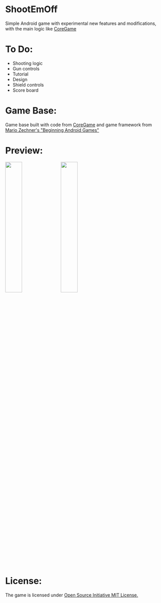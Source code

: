ShootEmOff
==========

Simple Android game with experimental new features and modifications, with the main logic like <a href="http://hakim.se/experiments/html5/core/01/#">CoreGame</a>

To Do:
==========
* Shooting logic
* Gun controls
* Tutorial
* Design
* Shield controls
* Score board

Game Base:
==========
Game base built with code from <a href="https://github.com/o2genum/CoreGame">CoreGame</a> and game framework from <a href="https://code.google.com/p/beginning-android-games/">Mario Zechner's "Beginning Android Games"</a>

Preview:
==========
<img src="https://raw.github.com/krixisLv/ShootEmOff/master/screenshots/screenshot3.jpg" width="32.5%"> &nbsp;
<img src="https://raw.github.com/krixisLv/ShootEmOff/master/screenshots/screenshot4.jpg" width="32.5%"> &nbsp;

License:
==========
The game is licensed under <a href="http://opensource.org/licenses/mit-license.php">Open Source Initiative MIT License.</a>
